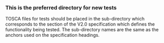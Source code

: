 ### This is the preferred directory for new tests

TOSCA files for tests should be placed in the sub-directory which corresponds to the section of the V2.0 specification which defines the functionality being tested. The sub-directory names are the same as the anchors used on the specification headings.
